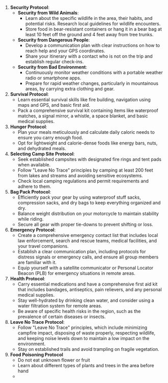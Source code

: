 1. **Security Protocol**:
    - **Security from Wild Animals**:
        - Learn about the specific wildlife in the area, their habits, and potential risks. Research local guidelines for wildlife encounters.
        - Store food in bear-resistant containers or hang it in a bear bag at least 10 feet off the ground and 4 feet away from tree trunks.
    - **Security from Dangerous People**:
        - Develop a communication plan with clear instructions on how to reach help and your GPS coordinates.
        - Share your itinerary with a contact who is not on the trip and establish regular check-ins.
    - **Security from Bad Environment**:
        - Continuously monitor weather conditions with a portable weather radio or smartphone apps.
        - Prepare for rapid weather changes, particularly in mountainous areas, by carrying extra clothing and gear.
2. **Survival Protocol**:
    - Learn essential survival skills like fire building, navigation using maps and GPS, and basic first aid.
    - Pack a comprehensive survival kit containing items like waterproof matches, a signal mirror, a whistle, a space blanket, and basic medical supplies.
3. **Hunger Protocol**:
    - Plan your meals meticulously and calculate daily caloric needs to ensure you carry enough food.
    - Opt for lightweight and calorie-dense foods like energy bars, nuts, and dehydrated meals.
4. **Selecting Camp Site Protocol**:
    - Seek established campsites with designated fire rings and tent pads when available.
    - Follow "Leave No Trace" principles by camping at least 200 feet from lakes and streams and avoiding sensitive ecosystems.
    - Check local camping regulations and permit requirements and adhere to them.
5. **Bag Pack Protocol**:
    - Efficiently pack your gear by using waterproof stuff sacks, compression sacks, and dry bags to keep everything organized and dry.
    - Balance weight distribution on your motorcycle to maintain stability while riding.
    - Secure all gear with proper tie-downs to prevent shifting or loss.
6. **Emergency Protocol**:
    - Create a comprehensive emergency contact list that includes local law enforcement, search and rescue teams, medical facilities, and your travel companions.
    - Establish a clear communication plan, including protocols for distress signals or emergency calls, and ensure all group members are familiar with it.
    - Equip yourself with a satellite communicator or Personal Locator Beacon (PLB) for emergency situations in remote areas.
7. **Health Protocol**:
    - Carry essential medications and have a comprehensive first aid kit that includes bandages, antiseptics, pain relievers, and any personal medical supplies.
    - Stay well-hydrated by drinking clean water, and consider using a water filtration system for remote areas.
    - Be aware of specific health risks in the region, such as the prevalence of certain diseases or insects.
8. **Leave No Trace Protocol**:
    - Follow "Leave No Trace" principles, which include minimizing campfire impact, disposing of waste properly, respecting wildlife, and keeping noise levels down to maintain a low impact on the environment.
    - Stay on established trails and avoid trampling on fragile vegetation.
 9. **Food Poisoning Protocol**
    - Do not eat unknown flower or fruit
    - Learn about different types of plants and trees in the area before hand
    - 